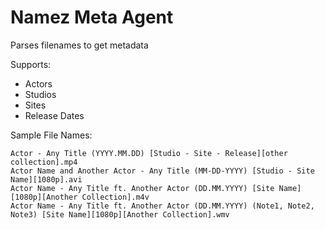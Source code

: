 # Namez Meta Agent

Parses filenames to get metadata

Supports:

- Actors
- Studios
- Sites
- Release Dates

Sample File Names:

```
Actor - Any Title (YYYY.MM.DD) [Studio - Site - Release][other collection].mp4
Actor Name and Another Actor - Any Title (MM-DD-YYYY) [Studio - Site Name][1080p].avi
Actor Name - Any Title ft. Another Actor (DD.MM.YYYY) [Site Name][1080p][Another Collection].m4v
Actor Name - Any Title ft. Another Actor (DD.MM.YYYY) (Note1, Note2, Note3) [Site Name][1080p][Another Collection].wmv
```

